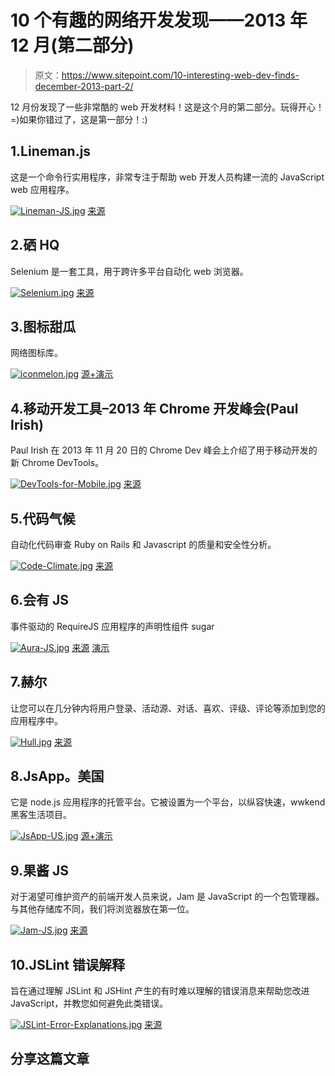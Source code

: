 # 10 个有趣的网络开发发现——2013 年 12 月(第二部分)

> 原文：<https://www.sitepoint.com/10-interesting-web-dev-finds-december-2013-part-2/>

12 月份发现了一些非常酷的 web 开发材料！这是这个月的第二部分。玩得开心！=)如果你错过了，这是第一部分！:)

## 1.Lineman.js

这是一个命令行实用程序，非常专注于帮助 web 开发人员构建一流的 JavaScript web 应用程序。

[![Lineman-JS.jpg](img/abd439bd874b75b0b478c149d9f500d2.png)](http://linemanjs.com/) 
[来源](http://linemanjs.com/)

## 2.硒 HQ

Selenium 是一套工具，用于跨许多平台自动化 web 浏览器。

[![Selenium.jpg](img/06bfbb9ceef149300b6c68d9e658eb23.png)](http://www.seleniumhq.org/) 
[来源](http://www.seleniumhq.org/)

## 3.图标甜瓜

网络图标库。

[![iconmelon.jpg](img/e49a70cb561f1ac56679b48d83897383.png)](http://iconmelon.com/#/page-1) 
[源+演示](http://iconmelon.com/#/page-1)

## 4.移动开发工具–2013 年 Chrome 开发峰会(Paul Irish)

Paul Irish 在 2013 年 11 月 20 日的 Chrome Dev 峰会上介绍了用于移动开发的新 Chrome DevTools。

[![DevTools-for-Mobile.jpg](img/f4eb4e1af3131a79a59eec14417a9a68.png)](http://www.youtube.com/watch?v=gZH1d2Co1X0) 
[来源](http://www.youtube.com/watch?v=gZH1d2Co1X0)

## 5.代码气候

自动化代码审查 Ruby on Rails 和 Javascript 的质量和安全性分析。

[![Code-Climate.jpg](img/77bdefc246290cd90eae09d48936fa09.png)](https://codeclimate.com/) 
[来源](https://codeclimate.com/)

## 6.会有 JS

事件驱动的 RequireJS 应用程序的声明性组件 sugar

[![Aura-JS.jpg](img/c1742916af2b4f0388b425398f2918d3.png)](http://aurajs.com/) 
[来源](http://aurajs.com/) [演示](http://aurajs.com/examples/)

## 7.赫尔

让您可以在几分钟内将用户登录、活动源、对话、喜欢、评级、评论等添加到您的应用程序中。

[![Hull.jpg](img/b2e77fad61cce3bdf48d7d48ed29c9cf.png)](http://hull.io/) 
[来源](http://hull.io/)

## 8.JsApp。美国

它是 node.js 应用程序的托管平台。它被设置为一个平台，以纵容快速，wwkend 黑客生活项目。

[![JsApp-US.jpg](img/2ba857878d35455c293b96caab5b249d.png)](http://jsapp.us/) 
[源+演示](http://jsapp.us/)

## 9.果酱 JS

对于渴望可维护资产的前端开发人员来说，Jam 是 JavaScript 的一个包管理器。与其他存储库不同，我们将浏览器放在第一位。

[![Jam-JS.jpg](img/d1e1439fbf8c28123655f7a8b4020897.png)](http://jamjs.org/) 
[来源](http://jamjs.org/)

## 10.JSLint 错误解释

旨在通过理解 JSLint 和 JSHint 产生的有时难以理解的错误消息来帮助您改进 JavaScript，并教您如何避免此类错误。

[![JSLint-Error-Explanations.jpg](img/ef08c2b2c8c1184f099e9404324e9d8f.png)](http://jslinterrors.com/) 
[来源](http://jslinterrors.com/)

## 分享这篇文章